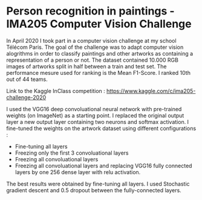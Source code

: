 # Person recognition in paintings - IMA205 Computer Vision Challenge

In April 2020 I took part in a computer vision challenge at my school Télécom Paris. The goal of the challenge was to adapt computer vision alogrithms in order to classify paintings and other artworks as containing a representation of a person or not. The dataset contained 10.000 RGB images of artworks split in half between a train and test set. The performance mesure used for ranking is the Mean F1-Score. I ranked 10th out of 44 teams. 

Link to the Kaggle InClass competition : https://www.kaggle.com/c/ima205-challenge-2020

I used the VGG16 deep convoluational neural network with pre-trained weights (on ImageNet) as a starting point. I replaced the original output layer a new output layer containing two neurons and softmax activation. I fine-tuned the weights on the artwork dataset using different configurations :
- Fine-tuning all layers 
- Freezing only the first 3 convoluational layers
- Freezing all convoluational layers
- Freezing all convoluational layers and replacing VGG16 fully connected layers by one 256 dense layer with relu activation.

The best results were obtained by fine-tuning all layers. I used Stochastic gradient descent and 0.5 dropout between the fully-connected layers. 
